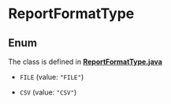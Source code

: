 

# ReportFormatType

## Enum

The class is defined in **[ReportFormatType.java](../../src/main/java/org/openapitools/model/ReportFormatType.java)**


* `FILE` (value: `"FILE"`)

* `CSV` (value: `"CSV"`)



